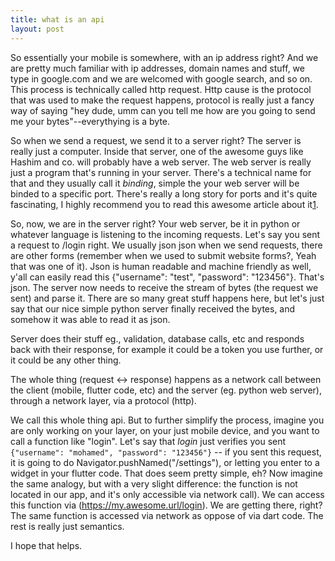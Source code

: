 ```yaml
---
title: what is an api
layout: post
---
```


So essentially your mobile is somewhere, with an ip address right? And we are pretty much familiar with ip addresses, domain names and stuff, we type in google.com and we are welcomed with google search, and so on. This process is technically called http request. Http cause is the protocol that was used to make the request happens, protocol is really just a fancy way of saying "hey dude, umm can you tell me how are you going to send me your bytes"--everythying is a byte. 

So when we send a request, we send it to a server right? The server is really just a computer. Inside that server, one of the awesome guys like Hashim and co. will probably have a web server. The web server is really just a program that's running in your server. There's a technical name for that and they usually call it _binding_, simple the your web server will be binded to a specific port. There's really a long story for ports and it's quite fascinating, I highly recommend you to read this awesome article about it[1].

So, now, we are in the server right? Your web server, be it in python or whatever language is listening to the incoming requests. Let's say you sent a request to /login right. We usually json json when we send requests, there are other forms (remember when we used to submit website forms?, Yeah that was one of it). Json is human readable and machine friendly as well, y'all can easily read this {"username": "test", "password": "123456"}. That's json. The server now needs to receive the stream of bytes (the request we sent) and parse it. There are so many great stuff happens here, but let's just say that our nice simple python server finally received the bytes, and somehow it was able to read it as json.

Server does their stuff eg., validation, database calls, etc and responds back with their response, for example it could be a token you use further, or it could be any other thing. 

The whole thing (request <-> response) happens as a network call between the client (mobile, flutter code, etc) and the server (eg. python web server), through a network layer, via a protocol (http). 

We call this whole thing api. But to further simplify the process, imagine you are only working on your layer, on your just mobile device, and you want to call a function like "login". Let's say that _login_ just verifies you sent `{"username": "mohamed", "password": "123456"}` -- if you sent this request, it is going to do Navigator.pushNamed("/settings"), or letting you enter to a widget in your flutter code. That does seem pretty simple, eh? Now imagine the same analogy, but with a very slight difference: the function is not located in our app, and it's only accessible via network call). We can access this function via (https://my.awesome.url/login). We are getting there, right? The same function is accessed via network as oppose of via dart code. The rest is really just semantics.

I hope that helps.

[1]: https://blog.cloudflare.com/the-history-of-the-url/